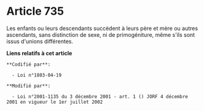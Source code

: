 # Article 735

Les enfants ou leurs descendants succèdent à leurs père et mère ou autres ascendants, sans distinction de sexe, ni de
primogéniture, même s'ils sont issus d'unions différentes.

**Liens relatifs à cet article**

	**Codifié par**:

	  - Loi n°1803-04-19

	**Modifié par**:

	  - Loi n°2001-1135 du 3 décembre 2001 - art. 1 () JORF 4 décembre 2001 en vigueur le 1er juillet 2002
